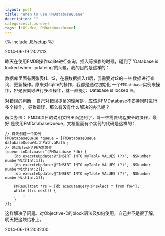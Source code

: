 ```yaml
---
layout: post
title: "When to use FMDatabaseQueue"
description: ""
categories:[ios-dev]
tags: [iOS-dev, FMDatabaseQueue]
---
```

{% include JB/setup %}

2014-06-19 23:21:13

昨天在使用FMDB操作sqlite进行查询，插入等操作的时候，碰到了
'Database is locked when updateing'的问题，我的目的是这样的：

数据库里面有两张表t1、t2，在将数据插入t1后，我需要对t2的一些
数据进行查询、更新操作。原来对sqlite的操作，我都是通过初始化
一个`FMDatabase`实例来操作，但是要同时进行多项操作，就一直提示
'Database is locked'等。

对错误的判断：
自己对错误提醒的理解是，应该是FMDatabase不支持同时进行多个操作，
导致错误，那么有没有什么解决的办法呢？

解决办法：
FMDB项目的说明文档里面提到了，对一些需要线程安全的操作，最好
是使用FMDatabaseQueue，文档里面有个实例的代码是这样的：

    // 首先创建一个实例
    FMDatabaseQueue *queue = [FMDatabaseQueue databaseQueueWithPath:aPath];
    // 通过block执行所需操作
    [queue inDatabase:^(FMDatabase *db) {
        [db executeUpdate:@"INSERT INTO myTable VALUES (?)", [NSNumber numberWithInt:1]];
        [db executeUpdate:@"INSERT INTO myTable VALUES (?)", [NSNumber numberWithInt:2]];
        [db executeUpdate:@"INSERT INTO myTable VALUES (?)", [NSNumber numberWithInt:3]];

        FMResultSet *rs = [db executeQuery:@"select * from foo"];
        while ([rs next]) {
            …
        }
    }];


这样解决了问题。对Objective-C的block语法及如何使用，自己并不是很了解，
明天把这块给补上。

2014-06-19 23:32:00 
